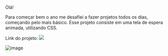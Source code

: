 Olá!

Para começar bem o ano me desafiei a fazer projetos todos os dias, começando pelo mais básico.
Esse projeto consiste em uma tela de espera animada, utilizando CSS.

Link do projeto:
<a href="https://loading-css-nu.vercel.app"/>
<img src="https://img.shields.io/badge/vercel-%23000000.svg?&style=for-the-badge&logo=vercel&logoColor=white" /> 
</a>

![image](https://github.com/rayanisouz/Loading_css/assets/111544279/11110381-63b3-45b6-b3cb-fd4bf88fe989)
